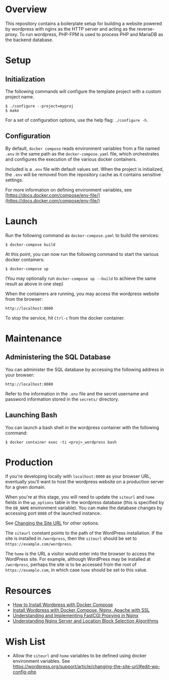 # Overview

This repository contains a boilerplate setup for building a website powered by
wordpress with nginx as the HTTP server and acting as the reverse-proxy. To run
wordpress, PHP-FPM is used to process PHP and MariaDB as the backend database.


# Setup

## Initialization

The following commands will configure the template project with a custom project
name.

    $ ./configure --project=myproj
    $ make

For a set of configuration options, use the help flag: `./configure -h`.


## Configuration

By default, `docker compose` reads environment variables from a file named
`.env` in the same path as the `docker-compose.yaml` file, which orchestrates
and configures the execution of the various docker containers.

Included is a `.env` file with default values set. When the project is
initialized, the `.env` will be removed from the repository cache as it contains
sensitive settings.

For more information on defining environment variables, see
[https://docs.docker.com/compose/env-file/](https://docs.docker.com/compose/env-file/)


# Launch

Run the following command as `docker-compose.yaml` to build the services:

    $ docker-compose build

At this point, you can now run the following command to start the
various docker containers:

    $ docker-compose up

(You may optionally run `docker-compose up --build` to achieve the same result
as above in one step)

When the containers are running, you may access the wordpress website from the
browser:

    http://localhost:8000

To stop the service, hit `Ctrl-c` from the docker container.


# Maintenance

## Administering the SQL Database

You can administer the SQL database by accessing the following address in your
browser:

    http://localhost:8080

Refer to the information in the `.env` file and the secret username and password
information stored in the `secrets/` directory.

## Launching Bash

You can launch a bash shell in the wordpress container with the following
command:

    $ docker container exec -ti <proj>_wordpress bash


# Production

If you're developing locally with `localhost:8000` as your browser URL,
eventually you'll want to host the wordpress website on a production server
for a given domain.

When you're at this stage, you will need to update the `siteurl` and `home`
fields in the `wp_options` table in the wordpress database (this is specified by
the `DB_NAME` environment variable). You can make the database changes by
accessing port `8080` of the launched instance.

See [Changing the Site URL](https://wordpress.org/support/article/changing-the-site-url/)
for other options.

The `siteurl` constant points to the path of the WordPress installation. If the
site is installed in `/wordpress`, then the `siteurl` should be set to
`https://example.com/wordpress`.

The `home` is the URL a visitor would enter into the browser to access the
WordPress site. For example, although WordPress may be installed at `/wordpress`,
perhaps the site is to be accessed from the root of `https://example.com`, in
which case `home` should be set to this value.


# Resources

* [How to Install Wordpress with Docker Compose](https://www.digitalocean.com/community/tutorials/how-to-install-wordpress-with-docker-compose)
* [Install Wordpress with Docker Compose, Nginx, Apache with SSL](https://www.cloudbooklet.com/install-wordpress-with-docker-compose-nginx-apache-with-ssl/)
* [Understanding and Implementing FastCGI Proxying in Nginx](https://www.digitalocean.com/community/tutorials/understanding-and-implementing-fastcgi-proxying-in-nginx)
* [Understanding Nginx Server and Location Block Selection Algorithms](https://www.digitalocean.com/community/tutorials/understanding-nginx-server-and-location-block-selection-algorithms)


# Wish List

- Allow the `siteurl` and `home` variables to be defined using docker
  environment variables.
  See https://wordpress.org/support/article/changing-the-site-url/#edit-wp-config-php
